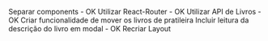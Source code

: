 Separar components - OK
Utilizar React-Router - OK
Utilizar API de Livros - OK
Criar funcionalidade de mover os livros de pratileira
Incluir leitura da descrição do livro em modal - OK
Recriar Layout